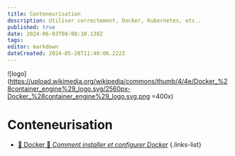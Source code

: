```yaml
---
title: Conteneurisation
description: Utiliser correctement, Docker, Kubernetes, etc..
published: true
date: 2024-06-03T08:08:10.138Z
tags: 
editor: markdown
dateCreated: 2024-05-28T11:40:06.222Z
---
```


![logo](https://upload.wikimedia.org/wikipedia/commons/thumb/4/4e/Docker_%28container_engine%29_logo.svg/2560px-Docker_%28container_engine%29_logo.svg.png =400x)

# Conteneurisation

- [📖 Docker 🚧 *Comment installer et configurer Docker*](/Conteneurisation/Docker/guide-installation)
{.links-list}